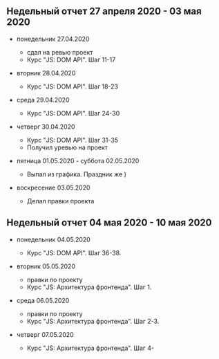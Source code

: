 ## Недельный отчет 27 апреля 2020 - 03 мая 2020

* понедельник 27.04.2020
  * сдал на ревью проект
  * Курс "JS: DOM API". Шаг 11-17
  
* вторник 28.04.2020
  * Курс "JS: DOM API". Шаг 18-23
  
* среда 29.04.2020
  * Курс "JS: DOM API". Шаг 24-30

* четверг 30.04.2020
  * Курс "JS: DOM API". Шаг 31-35
  * Получил уревью на проект
  
* пятница 01.05.2020 - суббота 02.05.2020
  * Выпал из графика. Праздник же )
  
* воскресение 03.05.2020
  * Делал правки проекта
  
## Недельный отчет 04 мая 2020 - 10 мая 2020

* понедельник 04.05.2020
  * Курс "JS: DOM API". Шаг 36-38.
  
* вторник 05.05.2020
  * правки по проекту
  * Курс "JS: Архитектура фронтенда". Шаг 1.
  
* среда 06.05.2020
  * правки по проекту
  * Курс "JS: Архитектура фронтенда". Шаг 2-3.
  
* четверг 07.05.2020
  * Курс "JS: Архитектура фронтенда". Шаг 4-
